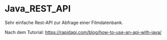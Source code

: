 # Java_REST_API

Sehr einfache Rest-API zur Abfrage einer Filmdatenbank.

Nach dem Tutorial: https://rapidapi.com/blog/how-to-use-an-api-with-java/
